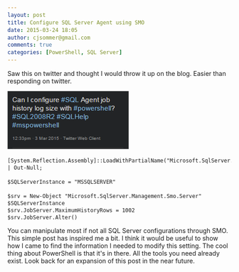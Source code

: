 ```yaml
---
layout: post
title: Configure SQL Server Agent using SMO
date: 2015-03-24 18:05
author: cjsommer@gmail.com
comments: true
categories: [PowerShell, SQL Server]
---
```

Saw this on twitter and thought I would throw it up on the blog. Easier than responding on twitter.

<a href="/img/2015/03/SQLAgentConfiguration.png"><img class="alignnone size-full wp-image-25" src="/img/2015/03/SQLAgentConfiguration.png" alt="SQLAgentConfiguration" width="273" height="131" /></a>
```
[System.Reflection.Assembly]::LoadWithPartialName("Microsoft.SqlServer.Smo") | Out-Null;

$SQLServerInstance = "MSSQLSERVER"

$srv = New-Object "Microsoft.SqlServer.Management.Smo.Server" $SQLServerInstance
$srv.JobServer.MaximumHistoryRows = 1002
$srv.JobServer.Alter()
```
You can manipulate most if not all SQL Server configurations through SMO. This simple post has inspired me a bit. I think it would be useful to show how I came to find the information I needed to modify this setting. The cool thing about PowerShell is that it's in there. All the tools you need already exist. Look back for an expansion of this post in the near future.
